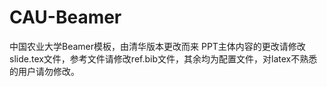 # CAU-Beamer
中国农业大学Beamer模板，由清华版本更改而来
PPT主体内容的更改请修改slide.tex文件，参考文件请修改ref.bib文件，其余均为配置文件，对latex不熟悉的用户请勿修改。
